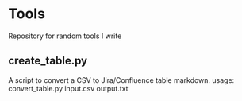 # Tools
Repository for random tools I write

create_table.py
---------------
A script to convert a CSV to Jira/Confluence table markdown. 
usage: convert_table.py input.csv output.txt
